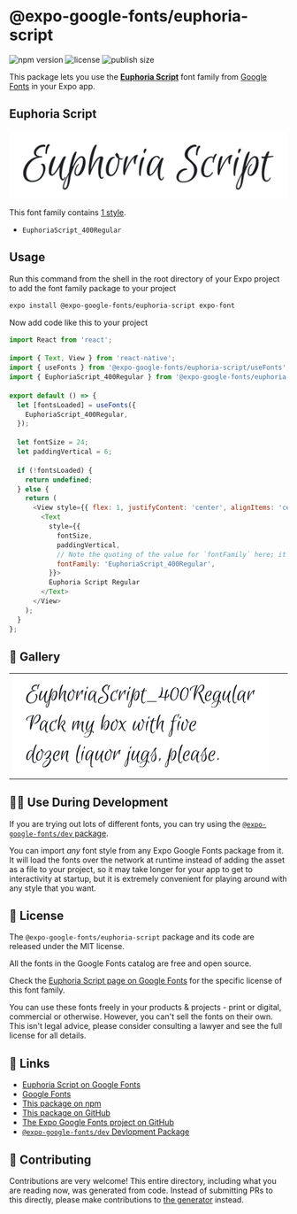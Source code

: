 # @expo-google-fonts/euphoria-script

![npm version](https://flat.badgen.net/npm/v/@expo-google-fonts/euphoria-script)
![license](https://flat.badgen.net/github/license/expo/google-fonts)
![publish size](https://flat.badgen.net/packagephobia/install/@expo-google-fonts/euphoria-script)

This package lets you use the [**Euphoria Script**](https://fonts.google.com/specimen/Euphoria+Script) font family from [Google Fonts](https://fonts.google.com/) in your Expo app.

## Euphoria Script

![Euphoria Script](./font-family.png)

This font family contains [1 style](#-gallery).

- `EuphoriaScript_400Regular`

## Usage

Run this command from the shell in the root directory of your Expo project to add the font family package to your project
```sh
expo install @expo-google-fonts/euphoria-script expo-font
```

Now add code like this to your project
```js
import React from 'react';

import { Text, View } from 'react-native';
import { useFonts } from '@expo-google-fonts/euphoria-script/useFonts';
import { EuphoriaScript_400Regular } from '@expo-google-fonts/euphoria-script/400Regular';

export default () => {
  let [fontsLoaded] = useFonts({
    EuphoriaScript_400Regular,
  });

  let fontSize = 24;
  let paddingVertical = 6;

  if (!fontsLoaded) {
    return undefined;
  } else {
    return (
      <View style={{ flex: 1, justifyContent: 'center', alignItems: 'center' }}>
        <Text
          style={{
            fontSize,
            paddingVertical,
            // Note the quoting of the value for `fontFamily` here; it expects a string!
            fontFamily: 'EuphoriaScript_400Regular',
          }}>
          Euphoria Script Regular
        </Text>
      </View>
    );
  }
};

```

## 🔡 Gallery


||||
|-|-|-|
|![EuphoriaScript_400Regular](./EuphoriaScript_400Regular.ttf.png)||||


## 👩‍💻 Use During Development

If you are trying out lots of different fonts, you can try using the [`@expo-google-fonts/dev` package](https://github.com/expo/google-fonts/tree/master/font-packages/dev#readme).

You can import *any* font style from any Expo Google Fonts package from it. It will load the fonts
over the network at runtime instead of adding the asset as a file to your project, so it may take longer
for your app to get to interactivity at startup, but it is extremely convenient
for playing around with any style that you want.

## 📖 License

The `@expo-google-fonts/euphoria-script` package and its code are released under the MIT license.

All the fonts in the Google Fonts catalog are free and open source.

Check the [Euphoria Script page on Google Fonts](https://fonts.google.com/specimen/Euphoria+Script) for the specific license of this font family.

You can use these fonts freely in your products & projects - print or digital, commercial or otherwise. However, you can't sell the fonts on their own. This isn't legal advice, please consider consulting a lawyer and see the full license for all details.

## 🔗 Links

- [Euphoria Script on Google Fonts](https://fonts.google.com/specimen/Euphoria+Script)
- [Google Fonts](https://fonts.google.com/)
- [This package on npm](https://www.npmjs.com/package/@expo-google-fonts/euphoria-script)
- [This package on GitHub](https://github.com/expo/google-fonts/tree/master/font-packages/euphoria-script)
- [The Expo Google Fonts project on GitHub](https://github.com/expo/google-fonts)
- [`@expo-google-fonts/dev` Devlopment Package](https://github.com/expo/google-fonts/tree/master/font-packages/dev)

## 🤝 Contributing

Contributions are very welcome! This entire directory, including what you are reading now, was generated from code. Instead of submitting PRs to this directly, please make contributions to [the generator](https://github.com/expo/google-fonts/tree/master/packages/generator) instead.
